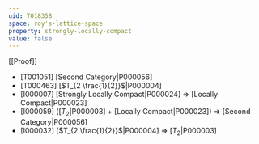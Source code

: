```yaml
---
uid: T018358
space: roy's-lattice-space
property: strongly-locally-compact
value: false
---
```

[[Proof]]

* [T001051] [Second Category|P000056]
* [T000463] [$T_{2 \frac{1}{2}}$|P000004]
* [I000007] [Strongly Locally Compact|P000024] => [Locally Compact|P000023]
* [I000059] ([$T_2$|P000003] + [Locally Compact|P000023]) => [Second Category|P000056]
* [I000032] [$T_{2 \frac{1}{2}}$|P000004] => [$T_2$|P000003]

